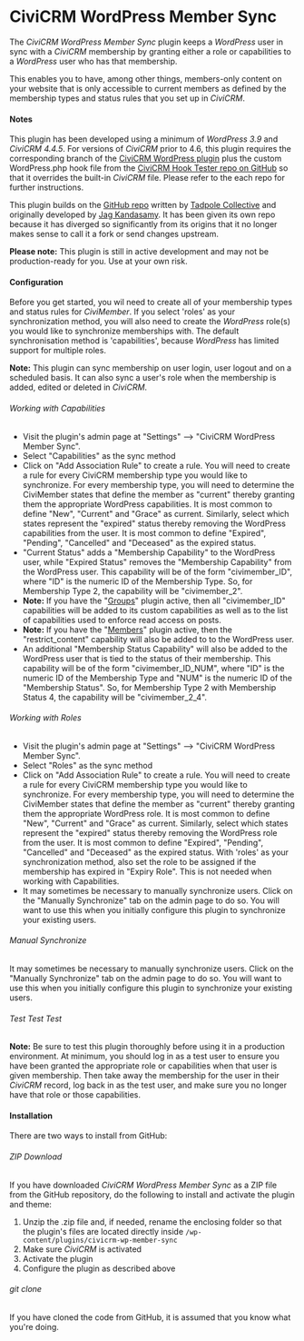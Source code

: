 CiviCRM WordPress Member Sync
=============================

The *CiviCRM WordPress Member Sync* plugin keeps a *WordPress* user in sync with a *CiviCRM* membership by granting either a role or capabilities to a *WordPress* user who has that membership.

This enables you to have, among other things, members-only content on your website that is only accessible to current members as defined by the membership types and status rules that you set up in *CiviCRM*.

#### Notes ####

This plugin has been developed using a minimum of *WordPress 3.9* and *CiviCRM 4.4.5*. For versions of *CiviCRM* prior to 4.6, this plugin requires the corresponding branch of the [CiviCRM WordPress plugin](https://github.com/civicrm/civicrm-wordpress) plus the custom WordPress.php hook file from the [CiviCRM Hook Tester repo on GitHub](https://github.com/christianwach/civicrm-wp-hook-tester) so that it overrides the built-in *CiviCRM* file. Please refer to the each repo for further instructions.

This plugin builds on the [GitHub repo](https://github.com/tadpolecc/civi_member_sync) written by [Tadpole Collective](https://tadpole.cc) and  originally developed by [Jag Kandasamy](http://www.orangecreative.net). It has been given its own repo because it has diverged so significantly from its origins that it no longer makes sense to call it a fork or send changes upstream.

**Please note:** This plugin is still in active development and may not be production-ready for you. Use at your own risk.

#### Configuration ####

Before you get started, you wil need to create all of your membership types and status rules for *CiviMember*. If you select 'roles' as your synchronization method, you will also need to create the *WordPress* role(s) you would like to synchronize memberships with. The default synchronisation method is 'capabilities', because *WordPress* has limited support for multiple roles.

**Note:** This plugin can sync membership on user login, user logout and on a scheduled basis. It can also sync a user's role when the membership is added, edited or deleted in *CiviCRM*.

###### Working with Capabilities ######

* Visit the plugin's admin page at "Settings" --> "CiviCRM WordPress Member Sync".
* Select "Capabilities" as the sync method
* Click on "Add Association Rule" to create a rule. You will need to create a rule for every CiviCRM membership type you would like to synchronize. For every membership type, you will need to determine the CiviMember states that define the member as "current" thereby granting them the appropriate WordPress capabilities. It is most common to define "New", "Current" and "Grace" as current. Similarly, select which states represent the "expired" status thereby removing the WordPress capabilities from the user. It is most common to define "Expired", "Pending", "Cancelled" and "Deceased" as the expired status.
* "Current Status" adds a "Membership Capability" to the WordPress user, while "Expired Status" removes the "Membership Capability" from the WordPress user. This capability will be of the form "civimember_ID", where "ID" is the numeric ID of the Membership Type. So, for Membership Type 2, the capability will be "civimember_2".
* **Note:** If you have the "[Groups](https://wordpress.org/plugins/groups/)" plugin active, then all "civimember_ID" capabilities will be added to its custom capabilities as well as to the list of capabilities used to enforce read access on posts.
* **Note:** If you have the "[Members](https://wordpress.org/plugins/members/)" plugin active, then the "restrict_content" capability will also be added to to the WordPress user.
* An additional "Membership Status Capability" will also be added to the WordPress user that is tied to the status of their membership. This capability will be of the form "civimember_ID_NUM", where "ID" is the numeric ID of the Membership Type and "NUM" is the numeric ID of the "Membership Status". So, for Membership Type 2 with Membership Status 4, the capability will be "civimember_2_4".

###### Working with Roles ######

* Visit the plugin's admin page at "Settings" --> "CiviCRM WordPress Member Sync".
* Select "Roles" as the sync method
* Click on "Add Association Rule" to create a rule. You will need to create a rule for every CiviCRM membership type you would like to synchronize. For every membership type, you will need to determine the CiviMember states that define the member as "current" thereby granting them the appropriate WordPress role. It is most common to define "New", "Current" and "Grace" as current. Similarly, select which states represent the "expired" status thereby removing the WordPress role from the user. It is most common to define "Expired", "Pending", "Cancelled" and "Deceased" as the expired status. With 'roles' as your synchronization method, also set the role to be assigned if the membership has expired in "Expiry Role". This is not needed when working with Capabilities.
* It may sometimes be necessary to manually synchronize users. Click on the "Manually Synchronize" tab on the admin page to do so. You will want to use this when you initially configure this plugin to synchronize your existing users.

###### Manual Synchronize ######

It may sometimes be necessary to manually synchronize users. Click on the "Manually Synchronize" tab on the admin page to do so. You will want to use this when you initially configure this plugin to synchronize your existing users.

###### Test Test Test ######

**Note:** Be sure to test this plugin thoroughly before using it in a production environment. At minimum, you should log in as a test user to ensure you have been granted the appropriate role or capabilities when that user is given membership. Then take away the membership for the user in their *CiviCRM* record, log back in as the test user, and make sure you no longer have that role or those capabilities.

#### Installation ####

There are two ways to install from GitHub:

###### ZIP Download ######

If you have downloaded *CiviCRM WordPress Member Sync* as a ZIP file from the GitHub repository, do the following to install and activate the plugin and theme:

1. Unzip the .zip file and, if needed, rename the enclosing folder so that the plugin's files are located directly inside `/wp-content/plugins/civicrm-wp-member-sync`
2. Make sure *CiviCRM* is activated
3. Activate the plugin
4. Configure the plugin as described above

###### git clone ######

If you have cloned the code from GitHub, it is assumed that you know what you're doing.
